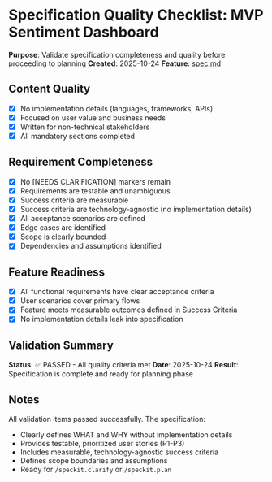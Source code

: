 # Specification Quality Checklist: MVP Sentiment Dashboard

**Purpose**: Validate specification completeness and quality before proceeding to planning
**Created**: 2025-10-24
**Feature**: [spec.md](../spec.md)

## Content Quality

- [x] No implementation details (languages, frameworks, APIs)
- [x] Focused on user value and business needs
- [x] Written for non-technical stakeholders
- [x] All mandatory sections completed

## Requirement Completeness

- [x] No [NEEDS CLARIFICATION] markers remain
- [x] Requirements are testable and unambiguous
- [x] Success criteria are measurable
- [x] Success criteria are technology-agnostic (no implementation details)
- [x] All acceptance scenarios are defined
- [x] Edge cases are identified
- [x] Scope is clearly bounded
- [x] Dependencies and assumptions identified

## Feature Readiness

- [x] All functional requirements have clear acceptance criteria
- [x] User scenarios cover primary flows
- [x] Feature meets measurable outcomes defined in Success Criteria
- [x] No implementation details leak into specification

## Validation Summary

**Status**: ✅ PASSED - All quality criteria met
**Date**: 2025-10-24
**Result**: Specification is complete and ready for planning phase

## Notes

All validation items passed successfully. The specification:

- Clearly defines WHAT and WHY without implementation details
- Provides testable, prioritized user stories (P1-P3)
- Includes measurable, technology-agnostic success criteria
- Defines scope boundaries and assumptions
- Ready for `/speckit.clarify` or `/speckit.plan`
